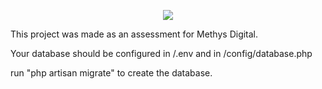 <p align="center"><img src="https://laravel.com/assets/img/components/logo-laravel.svg"></p>

<p align="center">

This project was made as an assessment for Methys Digital.

Your database should be configured in /.env and in /config/database.php

run "php artisan migrate" to create the database.

